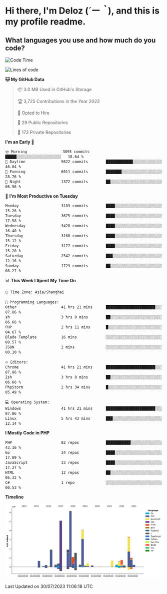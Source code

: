 # **Hi there, I'm Deloz (*´ー｀*), and this is my profile readme.**

## **What languages you use and how much do you code?**

<!--START_SECTION:waka-->
![Code Time](http://img.shields.io/badge/Code%20Time-2%2C020%20hrs%2040%20mins-blue)

![Lines of code](https://img.shields.io/badge/From%20Hello%20World%20I%27ve%20Written-31.5%20million%20lines%20of%20code-blue)

**🐱 My GitHub Data** 

> 📦 3.0 MB Used in GitHub's Storage 
 > 
> 🏆 3,725 Contributions in the Year 2023
 > 
> 💼 Opted to Hire
 > 
> 📜 29 Public Repositories 
 > 
> 🔑 173 Private Repositories 
 > 
**I'm an Early 🐤** 

```text
🌞 Morning                3895 commits        █████░░░░░░░░░░░░░░░░░░░░   18.64 % 
🌆 Daytime                9622 commits        ████████████░░░░░░░░░░░░░   46.04 % 
🌃 Evening                6011 commits        ███████░░░░░░░░░░░░░░░░░░   28.76 % 
🌙 Night                  1372 commits        ██░░░░░░░░░░░░░░░░░░░░░░░   06.56 % 
```
📅 **I'm Most Productive on Tuesday** 

```text
Monday                   3189 commits        ████░░░░░░░░░░░░░░░░░░░░░   15.26 % 
Tuesday                  3675 commits        ████░░░░░░░░░░░░░░░░░░░░░   17.58 % 
Wednesday                3428 commits        ████░░░░░░░░░░░░░░░░░░░░░   16.40 % 
Thursday                 3160 commits        ████░░░░░░░░░░░░░░░░░░░░░   15.12 % 
Friday                   3177 commits        ████░░░░░░░░░░░░░░░░░░░░░   15.20 % 
Saturday                 2542 commits        ███░░░░░░░░░░░░░░░░░░░░░░   12.16 % 
Sunday                   1729 commits        ██░░░░░░░░░░░░░░░░░░░░░░░   08.27 % 
```


📊 **This Week I Spent My Time On** 

```text
🕑︎ Time Zone: Asia/Shanghai

💬 Programming Languages: 
Other                    41 hrs 21 mins      ██████████████████████░░░   87.86 % 
sh                       3 hrs 8 mins        ██░░░░░░░░░░░░░░░░░░░░░░░   06.66 % 
PHP                      2 hrs 11 mins       █░░░░░░░░░░░░░░░░░░░░░░░░   04.67 % 
Blade Template           16 mins             ░░░░░░░░░░░░░░░░░░░░░░░░░   00.57 % 
JSON                     2 mins              ░░░░░░░░░░░░░░░░░░░░░░░░░   00.10 % 

🔥 Editors: 
Chrome                   41 hrs 21 mins      ██████████████████████░░░   87.86 % 
Zsh                      3 hrs 8 mins        ██░░░░░░░░░░░░░░░░░░░░░░░   06.66 % 
PhpStorm                 2 hrs 34 mins       █░░░░░░░░░░░░░░░░░░░░░░░░   05.49 % 

💻 Operating System: 
Windows                  41 hrs 21 mins      ██████████████████████░░░   87.86 % 
Linux                    5 hrs 43 mins       ███░░░░░░░░░░░░░░░░░░░░░░   12.14 % 
```

**I Mostly Code in PHP** 

```text
PHP                      82 repos            ███████████░░░░░░░░░░░░░░   43.16 % 
Go                       34 repos            ████░░░░░░░░░░░░░░░░░░░░░   17.89 % 
JavaScript               33 repos            ████░░░░░░░░░░░░░░░░░░░░░   17.37 % 
HTML                     12 repos            ██░░░░░░░░░░░░░░░░░░░░░░░   06.32 % 
C#                       1 repo              ░░░░░░░░░░░░░░░░░░░░░░░░░   00.53 % 
```



**Timeline**

![Lines of Code chart](https://raw.githubusercontent.com/deloz/deloz/main/assets/bar_graph.png)


 Last Updated on 30/07/2023 11:06:18 UTC
<!--END_SECTION:waka-->
